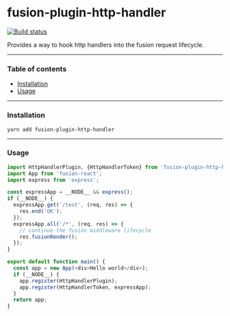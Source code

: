 # fusion-plugin-http-handler

[![Build status](https://badge.buildkite.com/14a7cf8799610714c295d2d38333b8cd941dfbf50efec06c03.svg?branch=master)](https://buildkite.com/uberopensource/fusion-plugin-http-handler)

Provides a way to hook http handlers into the fusion request lifecycle.

---

### Table of contents

* [Installation](#installation)
* [Usage](#usage)

---

### Installation

```
yarn add fusion-plugin-http-handler
```

---

### Usage

```js
import HttpHandlerPlugin, {HttpHandlerToken} from 'fusion-plugin-http-handler';
import App from 'fusion-react';
import express from 'express';

const expressApp = __NODE__ && express();
if (__NODE__) {
  expressApp.get('/test', (req, res) => {
    res.end('OK');
  });
  expressApp.all('/*', (req, res) => {
    // continue the fusion middleware lifecycle
    res.fusionRender();
  });
}

export default function main() {
  const app = new App(<div>Hello world</div>);
  if (__NODE__) {
    app.register(HttpHandlerPlugin);
    app.register(HttpHandlerToken, expressApp);
  }
  return app;
}

```